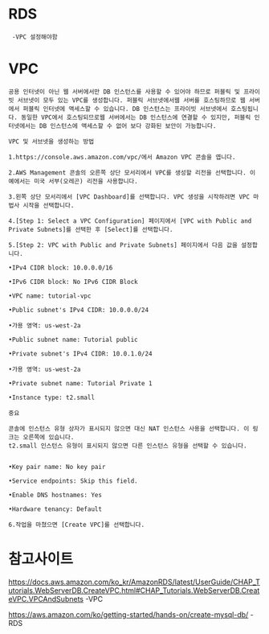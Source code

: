 # RDS

```
 -VPC 설정해야함

```

# VPC
```
공용 인터넷이 아닌 웹 서버에서만 DB 인스턴스를 사용할 수 있어야 하므로 퍼블릭 및 프라이빗 서브넷이 모두 있는 VPC를 생성합니다. 퍼블릭 서브넷에서웹 서버를 호스팅하므로 웹 서버에서 퍼블릭 인터넷에 액세스할 수 있습니다. DB 인스턴스는 프라이빗 서브넷에서 호스팅됩니다. 동일한 VPC에서 호스팅되므로웹 서버에서는 DB 인스턴스에 연결할 수 있지만, 퍼블릭 인터넷에서는 DB 인스턴스에 액세스할 수 없어 보다 강화된 보안이 가능합니다. 

VPC 및 서브넷을 생성하는 방법

1.https://console.aws.amazon.com/vpc/에서 Amazon VPC 콘솔을 엽니다. 

2.AWS Management 콘솔의 오른쪽 상단 모서리에서 VPC를 생성할 리전을 선택합니다. 이 예에서는 미국 서부(오레곤) 리전을 사용합니다.

3.왼쪽 상단 모서리에서 [VPC Dashboard]를 선택합니다. VPC 생성을 시작하려면 VPC 마법사 시작을 선택합니다. 

4.[Step 1: Select a VPC Configuration] 페이지에서 [VPC with Public and Private Subnets]를 선택한 후 [Select]를 선택합니다. 

5.[Step 2: VPC with Public and Private Subnets] 페이지에서 다음 값을 설정합니다. 

•IPv4 CIDR block: 10.0.0.0/16

•IPv6 CIDR block: No IPv6 CIDR Block 

•VPC name: tutorial-vpc

•Public subnet's IPv4 CIDR: 10.0.0.0/24

•가용 영역: us-west-2a

•Public subnet name: Tutorial public

•Private subnet's IPv4 CIDR: 10.0.1.0/24

•가용 영역: us-west-2a

•Private subnet name: Tutorial Private 1 

•Instance type: t2.small

중요

콘솔에 인스턴스 유형 상자가 표시되지 않으면 대신 NAT 인스턴스 사용을 선택합니다. 이 링크는 오른쪽에 있습니다. 
t2.small 인스턴스 유형이 표시되지 않으면 다른 인스턴스 유형을 선택할 수 있습니다.


•Key pair name: No key pair

•Service endpoints: Skip this field. 

•Enable DNS hostnames: Yes

•Hardware tenancy: Default

6.작업을 마쳤으면 [Create VPC]를 선택합니다. 

```

# 참고사이트
https://docs.aws.amazon.com/ko_kr/AmazonRDS/latest/UserGuide/CHAP_Tutorials.WebServerDB.CreateVPC.html#CHAP_Tutorials.WebServerDB.CreateVPC.VPCAndSubnets -VPC


https://aws.amazon.com/ko/getting-started/hands-on/create-mysql-db/ - RDS
